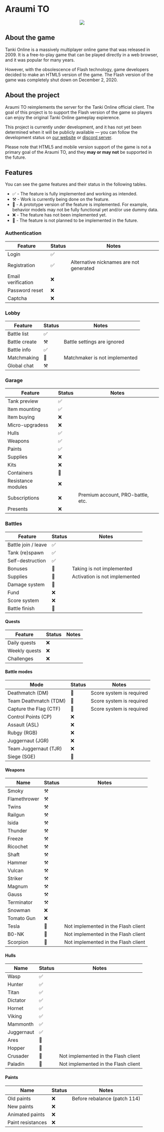 # Araumi TO

<div align="center">

![](https://araumi.org/assets/logo.png)

</div>

## About the game

Tanki Online is a massively multiplayer online game that was released in 2009.
It is a free-to-play game that can be played directly in a web browser, and it was popular for many years.

However, with the obsolescence of Flash technology, game developers decided to make an HTML5 version of the game. The Flash version of the game was completely shut down on December 2, 2020.

## About the project

Araumi TO reimplements the server for the Tanki Online official client. The goal of this project is to support the Flash version of the game so players can enjoy the original Tanki Online gameplay expierence.

This project is currently under development, and it has not yet been determined when it will be publicly available — you can follow the development status on [our website](https://araumi.org/) or [discord server](https://discord.gg/euug57b7NQ).

Please note that HTML5 and mobile version support of the game is not a primary goal of the Araumi TO, and they **may or may not** be supported in the future.

## Features

You can see the game features and their status in the following tables.

* ✅ - The feature is fully implemented and working as intended.
* ⚒️ - Work is currently being done on the feature.
* 🚧 - A prototype version of the feature is implemented. For example, behavior models may not be fully functional yet and/or use dummy data.
* ❌ - The feature has not been implemented yet.
* 🛑 - The feature is not planned to be implemented in the future.

### Authentication

| Feature            | Status | Notes                                   |
|--------------------|--------|-----------------------------------------|
| Login              | ✅     |                                         |
| Registration       | ✅     | Alternative nicknames are not generated |
| Email verification | ❌     |                                         |
| Password reset     | ❌     |                                         |
| Captcha            | ❌     |                                         |

### Lobby

| Feature       | Status | Notes                         |
|---------------|--------|-------------------------------|
| Battle list   | ✅     |                               |
| Battle create | ⚒️     | Battle settings are ignored   |
| Battle info   | ✅     |                               |
| Matchmaking   | 🚧     | Matchmaker is not implemented |
| Global chat   | ⚒️     |                               |

### Garage

| Feature            | Status | Notes                                  |
|--------------------|--------|----------------------------------------|
| Tank preview       | ✅     |                                        |
| Item mounting      | ✅     |                                        |
| Item buying        | ❌     |                                        |
| Micro-upgradess    | ❌     |                                        |
| Hulls              | ✅     |                                        |
| Weapons            | ✅     |                                        |
| Paints             | ✅     |                                        |
| Supplies           | ❌     |                                        |
| Kits               | ❌     |                                        |
| Containers         | 🚧     |                                        |
| Resistance modules | ❌     |                                        |
| Subscriptions      | ❌     | Premium account, PRO-battle, etc.      |
| Presents           | ❌     |                                        |

### Battles

| Feature             | Status | Notes                         |
|---------------------|--------|-------------------------------|
| Battle join / leave | ✅     |                               |
| Tank (re)spawn      | ✅     |                               |
| Self-destruction    | ✅     |                               |
| Bonuses             | 🚧     | Taking is not implemented     |
| Supplies            | 🚧     | Activation is not implemented |
| Damage system       | 🚧     |                               |
| Fund                | ❌     |                               |
| Score system        | ❌     |                               |
| Battle finish       | 🚧     |                               |

#### Quests

| Feature       | Status | Notes |
|---------------|--------|-------|
| Daily quests  | ❌     |       |
| Weekly quests | ❌     |       |
| Challenges    | ❌     |       |

#### Battle modes

| Mode                   | Status | Notes                                 |
|------------------------|--------|---------------------------------------|
| Deathmatch (DM)        | 🚧     | Score system is required              |
| Team Deathmatch (TDM)  | 🚧     | Score system is required              |
| Capture the Flag (CTF) | 🚧     | Score system is required              |
| Control Points (CP)    | ❌     |                                       |
| Assault (ASL)          | ❌     |                                       |
| Rubgy (RGB)            | ❌     |                                       |
| Juggernaut (JGR)       | ❌     |                                       |
| Team Juggernaut (TJR)  | ❌     |                                       |
| Siege (SGE)            | 🛑     |                                       |

#### Weapons

| Name         | Status | Notes                               |
|--------------|--------|-------------------------------------|
| Smoky        | ⚒️     |                                     |
| Flamethrower | ⚒️     |                                     |
| Twins        | ⚒️     |                                     |
| Railgun      | ⚒️     |                                     |
| Isida        | ⚒️     |                                     |
| Thunder      | ⚒️     |                                     |
| Freeze       | ⚒️     |                                     |
| Ricochet     | ⚒️     |                                     |
| Shaft        | ⚒️     |                                     |
| Hammer       | ⚒️     |                                     |
| Vulcan       | ⚒️     |                                     |
| Striker      | ⚒️     |                                     |
| Magnum       | ⚒️     |                                     |
| Gauss        | ⚒️     |                                     |
| Terminator   | ⚒️     |                                     |
| Snowman      | ❌     |                                     |
| Tomato Gun   | ❌     |                                     |
| Tesla        | 🛑     | Not implemented in the Flash client |
| B0-NK        | 🛑     | Not implemented in the Flash client |
| Scorpion     | 🛑     | Not implemented in the Flash client |

#### Hulls

| Name       | Status | Notes                               |
|------------|--------|-------------------------------------|
| Wasp       | ✅     |                                     |
| Hunter     | ✅     |                                     |
| Titan      | ✅     |                                     |
| Dictator   | ✅     |                                     |
| Hornet     | ✅     |                                     |
| Viking     | ✅     |                                     |
| Mammonth   | ✅     |                                     |
| Juggernaut | ✅     |                                     |
| Ares       | 🛑     |                                     |
| Hopper     | 🛑     |                                     |
| Crusader   | 🛑     | Not implemented in the Flash client |
| Paladin    | 🛑     | Not implemented in the Flash client |

#### Paints

| Name              | Status | Notes                        |
|-------------------|--------|------------------------------|
| Old paints        | ❌     | Before rebalance (patch 114) |
| New paints        | ❌     |                              |
| Animated paints   | ❌     |                              |
| Paint resistances | ❌     |                              |
